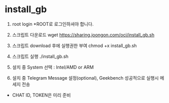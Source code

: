 # install_gb
1. root login *ROOT로 로그인하셔야 합니다.

2. 스크립트 다운로드
wget https://sharing.joongon.com/oci/install_gb.sh

3. 스크립트 download 후에 실행권한 부여
chmod +x install_gb.sh

4. 스크립트 실행
./install_gb.sh

5. 설치 중 System 선택 : Intel/AMD or ARM

6. 설치 중 Telegram Message 설정(optional), Geekbench 성공적으로 실행시 메세지 전송
- CHAT ID, TOKEN은 미리 준비

